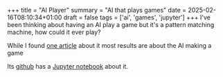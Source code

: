 +++
title = "AI Player"
summary = "AI that plays games"
date = 2025-02-16T08:10:34+01:00
draft = false
tags = ['ai', 'games', 'jupyter']
+++
I've been thinking about having an AI play a game but it's a pattern matching machine, how could it ever play?

While I found [one article](https://medium.com/towards-data-science/how-to-train-an-ai-to-play-any-game-f1489f3bc5c) about it most results are about the AI making a game

Its [github](https://github.com/guszejnovdavid/custom_game_reinforcement_learning/blob/main/custom_game_reinforcement_learning.ipynb) has a [Jupyter notebook](https://jupyter.org/) about it.
